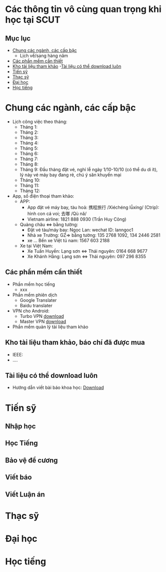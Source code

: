 # Các thông tin vô cùng quan trọng khi học tại SCUT
## Mục lục
- [Chung các ngành, các cấp bậc](https://github.com/tuananhvip/SCUT#chung-c%C3%A1c-ng%C3%A0nh-c%C3%A1c-c%E1%BA%A5p-b%E1%BA%ADc)
  - Lịch về/sang hàng năm
- [Các phần mềm cần thiết](https://github.com/tuananhvip/SCUT#c%C3%A1c-ph%E1%BA%A7n-m%E1%BB%81m-c%E1%BA%A7n-thi%E1%BA%BFt)
- [Kho tài liệu tham khảo](https://github.com/tuananhvip/SCUT#kho-t%C3%A0i-li%E1%BB%87u-tham-kh%E1%BA%A3o-b%C3%A1o-ch%C3%AD-%C4%91%C3%A3-%C4%91%C6%B0%E1%BB%A3c-mua)
-[Tài liệu có thể download luôn](https://github.com/tuananhvip/SCUT#t%C3%A0i-li%E1%BB%87u-c%C3%B3-th%E1%BB%83-download-lu%C3%B4n)
- [Tiến sỹ](https://github.com/tuananhvip/SCUT#ti%E1%BA%BFn-s%E1%BB%B9)
- [Thạc sỹ](https://github.com/tuananhvip/SCUT#th%E1%BA%A1c-s%E1%BB%B9)
- [Đại học](https://github.com/tuananhvip/SCUT#%C4%90%E1%BA%A1i-h%E1%BB%8Dc)
- [Học tiếng](https://github.com/tuananhvip/SCUT#h%E1%BB%8Dc-ti%E1%BA%BFng-1)

# Chung các ngành, các cấp bậc
- Lịch công việc theo tháng:
    - Tháng 1:
    - Tháng 2:
    - Tháng 3:
    - Tháng 4:
    - Tháng 5:
    - Tháng 6:
    - Tháng 7:
    - Tháng 8:
    - Tháng 9: Đầu tháng đặt vé, nghỉ lễ ngày 1/10-10/10 (có thể du di ít), lý này vé máy bay đang rẻ, chú ý săn khuyến mại
    - Tháng 10:
    - Tháng 11:
    - Tháng 12: 
- App, số điện thoại tham khảo:
  - APP:
    - App đặt vé máy bay, tàu hoả: 携程旅行 /Xiéchéng lǚxíng/ (Ctrip): hình con cá voi; 去哪 /Qù nǎ/
    - Vietnam airline: 1821 888 0930 (Trần Huy Công)
  - Quảng châu <=> bằng tường:
    - Đặt vé tàu/máy bay: Ngọc Lan: wechat ID: lanngoc1
    - Nhà xe Trường: GZ=> bằng tường: 135 2768 1092, 134 2446 2581
    - xe ... Bến xe Việt tú nam: 1567 603 2188
  - Xe tại Việt Nam:
    - Xe Tuấn Huyền: Lạng sơn <=> Thái nguyên: 0164 668 9677
    - Xe Khánh Hằng: Lạng sơn <=> Thái nguyên: 097 296 8355
    
## Các phần mềm cần thiết
- Phần mềm học tiếng
  - xxx
- Phần mềm phiên dịch
  - Google Translater
  - Baidu translater
- VPN cho Android:
  - Turbo VPN [download](#)
  - Master VPN [download](#)
- Phần mềm quản lý tài liệu tham khảo
## Kho tài liệu tham khảo, báo chí đã được mua
- IEEE:
- ....
## Tài liệu có thể download luôn
- Hướng dẫn viết bài báo khoa học: [Download](#)

# Tiến sỹ
## Nhập học
## Học Tiếng
## Bảo vệ đề cương
## Viết báo
## Viết Luận án

# Thạc sỹ
# Đại học
# Học tiếng

